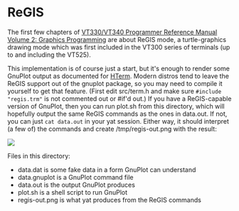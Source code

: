 # ReGIS

The first few chapters of 
[VT330/VT340 Programmer Reference Manual Volume 2: Graphics Programming](https://vt100.net/docs/vt3xx-gp/)
are about ReGIS mode, a turtle-graphics drawing mode which was first included
in the VT300 series of terminals (up to and including the VT525).

This implementation is of course just a start, but it's enough to render
some GnuPlot output as documented for [HTerm](http://41j.com/hterm/#examples).
Modern distros tend to leave the ReGIS support out of the gnuplot package,
so you may need to compile it yourself to get that feature.  (First edit
src/term.h and make sure ```#include "regis.trm"``` is not commented out
or #if'd out.)  If you have a ReGIS-capable version of GnuPlot, then you
can run plot.sh from this directory, which will hopefully output the same
ReGIS commands as the ones in data.out.  If not, you can just
```cat data.out``` in your yat session.  Either way, it should interpret
(a few of) the commands and create /tmp/regis-out.png with the result:

<img src="regis-out.png">

Files in this directory:

* data.dat is some fake data in a form GnuPlot can understand
* data.gnuplot is a GnuPlot command file
* data.out is the output GnuPlot produces
* plot.sh is a shell script to run GnuPlot
* regis-out.png is what yat produces from the ReGIS commands

